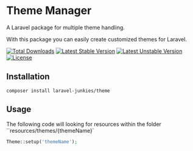 # Theme Manager
A Laravel package for multiple theme handling.

With this package you can easily create customized themes for Laravel.


[![Total Downloads](https://poser.pugx.org/laravel-junkies/theme/downloads.svg)](https://packagist.org/packages/laravel-junkies/theme)
[![Latest Stable Version](https://poser.pugx.org/laravel-junkies/theme/v/stable.svg)](https://packagist.org/packages/laravel-junkies/theme)
[![Latest Unstable Version](https://poser.pugx.org/laravel-junkies/theme/v/unstable.svg)](https://packagist.org/packages/laravel-junkies/theme)
[![License](https://poser.pugx.org/laravel-junkies/theme/license.svg)](https://packagist.org/packages/laravel-junkies/theme)


## Installation

```
composer install laravel-junkies/theme
```

## Usage

The following code will looking for resources within the folder ``resources/themes/{themeName}`

```php
Theme::setup('themeName');
```